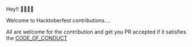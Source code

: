 Hey!! 🤙🏻🤙🏻

Welcome to Hacktoberfest contributions....

All are welcome for the contribution and get you PR accepted if it satisfies the [CODE_OF_CONDUCT](https://github.com/InvisiblePro/Hacktoberfest-2022/blob/main/CODE_OF_CONDUCT.md)
